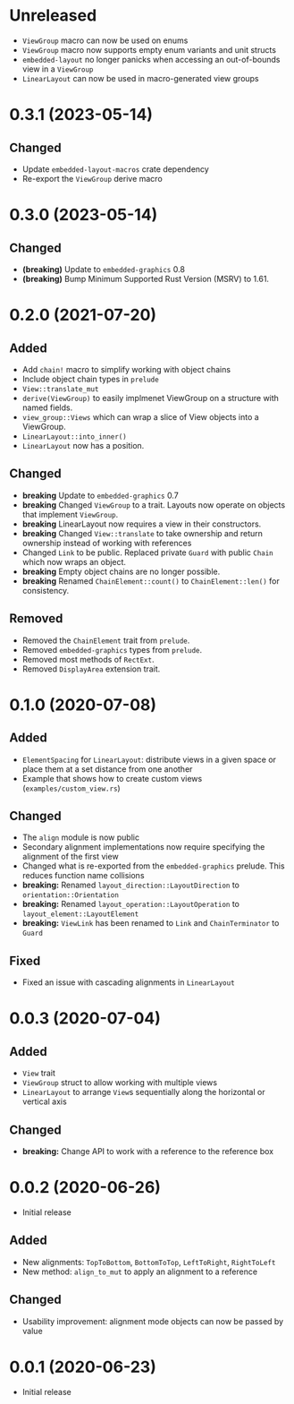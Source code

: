 Unreleased
==========

* `ViewGroup` macro can now be used on enums
* `ViewGroup` macro now supports empty enum variants and unit structs
* `embedded-layout` no longer panicks when accessing an out-of-bounds view in a `ViewGroup`
* `LinearLayout` can now be used in macro-generated view groups

0.3.1 (2023-05-14)
==================

## Changed

* Update `embedded-layout-macros` crate dependency
* Re-export the `ViewGroup` derive macro

0.3.0 (2023-05-14)
==================

## Changed

* **(breaking)** Update to `embedded-graphics` 0.8
* **(breaking)** Bump Minimum Supported Rust Version (MSRV) to 1.61.

0.2.0 (2021-07-20)
==================

## Added

* Add `chain!` macro to simplify working with object chains
* Include object chain types in `prelude`
* `View::translate_mut`
* `derive(ViewGroup)` to easily implmenet ViewGroup on a structure with named fields.
* `view_group::Views` which can wrap a slice of View objects into a ViewGroup.
* `LinearLayout::into_inner()`
* `LinearLayout` now has a position.

## Changed

* **breaking** Update to `embedded-graphics` 0.7
* **breaking** Changed `ViewGroup` to a trait. Layouts now operate on objects that implement `ViewGroup`.
* **breaking** LinearLayout now requires a view in their constructors.
* **breaking** Changed `View::translate` to take ownership and return ownership instead of working with references
* Changed `Link` to be public. Replaced private `Guard` with public `Chain` which now wraps an object.
* **breaking** Empty object chains are no longer possible.
* **breaking** Renamed `ChainElement::count()` to `ChainElement::len()` for consistency.

## Removed

* Removed the `ChainElement` trait from `prelude`.
* Removed `embedded-graphics` types from `prelude`.
* Removed most methods of `RectExt`.
* Removed `DisplayArea` extension trait.

0.1.0 (2020-07-08)
==================

## Added

* `ElementSpacing` for `LinearLayout`: distribute views in a given space or place them at a set distance from one another
* Example that shows how to create custom views (`examples/custom_view.rs`)

## Changed

* The `align` module is now public
* Secondary alignment implementations now require specifying the alignment of the first view
* Changed what is re-exported from the `embedded-graphics` prelude. This reduces function name collisions
* **breaking:** Renamed `layout_direction::LayoutDirection` to `orientation::Orientation`
* **breaking:** Renamed `layout_operation::LayoutOperation` to `layout_element::LayoutElement`
* **breaking:** `ViewLink` has been renamed to `Link` and `ChainTerminator` to `Guard`

## Fixed

* Fixed an issue with cascading alignments in `LinearLayout`

0.0.3 (2020-07-04)
==================

## Added

* `View` trait
* `ViewGroup` struct to allow working with multiple views
* `LinearLayout` to arrange `View`s sequentially along the horizontal or vertical axis

## Changed

* **breaking:** Change API to work with a reference to the reference box

0.0.2 (2020-06-26)
==================

* Initial release

## Added

* New alignments: `TopToBottom`, `BottomToTop`, `LeftToRight`, `RightToLeft`
* New method: `align_to_mut` to apply an alignment to a reference

## Changed

* Usability improvement: alignment mode objects can now be passed by value

0.0.1 (2020-06-23)
==================

* Initial release
